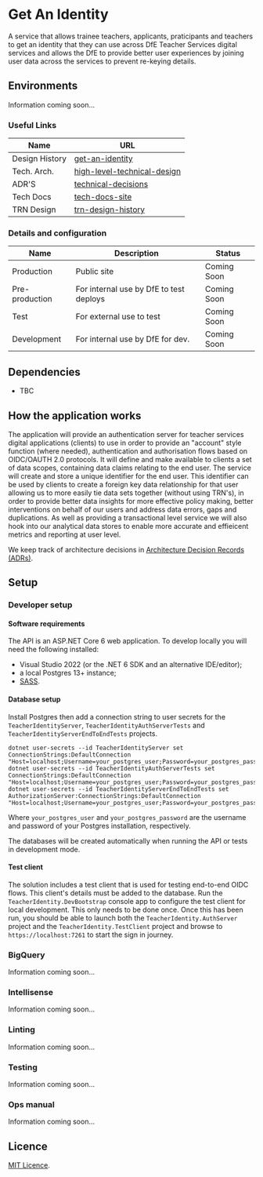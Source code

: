 # Get An Identity

A service that allows trainee teachers, applicants, praticipants and teachers to get an identity that they can use across
DfE Teacher Services digital services and allows the DfE to provide better user experiences by joining user data across the services
to prevent re-keying details.

## Environments
Information coming soon...

### Useful Links

| Name           | URL                                                                                                            |
| -------------- | -------------------------------------------------------------------------------------------------------------- |
| Design History | [get-an-identity](https://tra-digital-design-history.herokuapp.com/get-an-identity/)                 |
| Tech. Arch.    | [high-level-technical-design](/docs/images/get-an-identity-v-hld.jpg) |
| ADR'S          | [technical-decisions](/docs/architecture/decisions/) |
| Tech Docs      | [tech-docs-site](https://teacher-services-tech-docs.london.cloudapps.digital/) |
| TRN Design     | [trn-design-history](https://tra-digital-design-history.herokuapp.com/teacher-self-service-portal/trn-holders/) |

### Details and configuration

| Name           | Description                                   | Status
| -------------- | --------------------------------------------- | -------------- |
| Production     | Public site                                   | Coming Soon    |
| Pre-production | For internal use by DfE to test deploys       | Coming Soon    |
| Test           | For external use to test                      | Coming Soon    |
| Development    | For internal use by DfE for dev.              | Coming Soon    |

## Dependencies

- TBC

## How the application works

The application will provide an authentication server for teacher services digital applications (clients) to use in order to provide
an "account" style function (where needed), authentication and authorisation flows based on OIDC/OAUTH 2.0 protocols. It will define
and make available to clients a set of data scopes, containing data claims relating to the end user. The service will create and store a
unique identifier for the end user. This identifier can be used by clients to create a foreign key data relationship for that user allowing us to
more easily tie data sets together (without using TRN's), in order to provide better data insights for more effective policy making,
better interventions on behalf of our users and address data errors, gaps and duplications. As well as providing a transactional level
service we will also hook into our analytical data stores to enable more accurate and effieicent metrics and reporting at user level.

We keep track of architecture decisions in [Architecture Decision Records
(ADRs)](/adr/).

## Setup

### Developer setup

#### Software requirements

The API is an ASP.NET Core 6 web application. To develop locally you will need the following installed:
- Visual Studio 2022 (or the .NET 6 SDK and an alternative IDE/editor);
- a local Postgres 13+ instance;
- [SASS]( https://sass-lang.com/install).

#### Database setup

Install Postgres then add a connection string to user secrets for the `TeacherIdentityServer`, `TeacherIdentityAuthServerTests` and `TeacherIdentityServerEndToEndTests` projects.

```shell
dotnet user-secrets --id TeacherIdentityServer set ConnectionStrings:DefaultConnection "Host=localhost;Username=your_postgres_user;Password=your_postgres_password;Database=teacher_identity"
dotnet user-secrets --id TeacherIdentityAuthServerTests set ConnectionStrings:DefaultConnection "Host=localhost;Username=your_postgres_user;Password=your_postgres_password;Database=teacher_identity_tests"
dotnet user-secrets --id TeacherIdentityServerEndToEndTests set AuthorizationServer:ConnectionStrings:DefaultConnection "Host=localhost;Username=your_postgres_user;Password=your_postgres_password;Database=teacher_identity_e2etests"
```
Where `your_postgres_user` and `your_postgres_password` are the username and password of your Postgres installation, respectively.

The databases will be created automatically when running the API or tests in development mode.

#### Test client

The solution includes a test client that is used for testing end-to-end OIDC flows. This client's details must be added to the database.
Run the `TeacherIdentity.DevBootstrap` console app to configure the test client for local development. This only needs to be done once.
Once this has been run, you should be able to launch both the `TeacherIdentity.AuthServer` project and the `TeacherIdentity.TestClient` project and browse to `https://localhost:7261` to start the sign in journey.


### BigQuery

Information coming soon...

### Intellisense

Information coming soon...

### Linting

Information coming soon...

### Testing

Information coming soon...

### Ops manual

Information coming soon...

## Licence

[MIT Licence](LICENCE).
